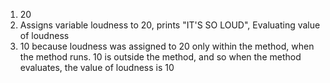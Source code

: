 1.  20
2. Assigns variable loudness to 20, prints "IT'S SO LOUD", Evaluating value of loudness
3. 10 because loudness was assigned to 20 only within the method, when the method runs. 10 is outside the method, and so when the method evaluates, the value of loudness is 10